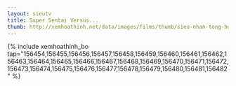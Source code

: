 ```yaml
---
layout: sieutv
title: Super Sentai Versus...
thumb: http://xemhoathinh.net/data/images/films/thumb/sieu-nhan-tong-hop-super-sentai-versus-series-theater-2010.jpg
---
```

{% include xemhoathinh_bo tap="156454,156455,156456,156457,156458,156459,156460,156461,156462,156463,156464,156465,156466,156467,156468,156469,156470,156471,156472,156473,156474,156475,156476,156477,156478,156479,156480,156481,156482" %} 
